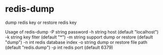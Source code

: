 # redis-dump

dump redis key or restore redis key

Usage of redis-dump
  -P string
        password
  -h string
        host (default "localhost")
  -k string
        key fiter (default "*")
  -m string
        support dump or restore (default "dump")
  -n int
        redis database index
  -o string
        dump or restore file path (default "redis.dump")
  -p int
        redis port (default 6379)
